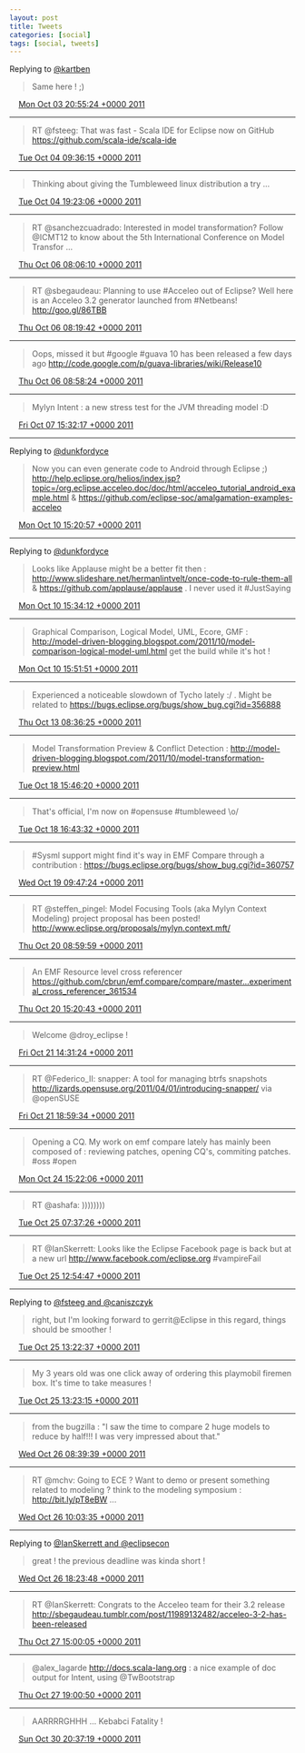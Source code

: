 ```yaml
---
layout: post
title: Tweets
categories: [social]
tags: [social, tweets]
---
```


Replying to [@kartben](https://twitter.com/kartben/status/120956071652241410)

> Same here ! ;)

<img src="{{ site.url }}/media/tweet.ico" width="12" /> [Mon Oct 03 20:55:24 +0000 2011](https://twitter.com/bruncedric/status/120965194317963264)

----

> RT @fsteeg: That was fast - Scala IDE for Eclipse now on GitHub https://github.com/scala-ide/scala-ide

<img src="{{ site.url }}/media/tweet.ico" width="12" /> [Tue Oct 04 09:36:15 +0000 2011](https://twitter.com/bruncedric/status/121156668661825537)

----

> Thinking about giving the Tumbleweed linux distribution a try ...

<img src="{{ site.url }}/media/tweet.ico" width="12" /> [Tue Oct 04 19:23:06 +0000 2011](https://twitter.com/bruncedric/status/121304355952541696)

----

> RT @sanchezcuadrado: Interested in model transformation? Follow @ICMT12 to know about the 5th International Conference on Model Transfor ...

<img src="{{ site.url }}/media/tweet.ico" width="12" /> [Thu Oct 06 08:06:10 +0000 2011](https://twitter.com/bruncedric/status/121858776163811328)

----

> RT @sbegaudeau: Planning to use #Acceleo out of Eclipse? Well here is an Acceleo 3.2 generator launched from #Netbeans! http://goo.gl/86TBB

<img src="{{ site.url }}/media/tweet.ico" width="12" /> [Thu Oct 06 08:19:42 +0000 2011](https://twitter.com/bruncedric/status/121862178730033152)

----

> Oops, missed it but #google #guava  10 has been released a few days ago  http://code.google.com/p/guava-libraries/wiki/Release10

<img src="{{ site.url }}/media/tweet.ico" width="12" /> [Thu Oct 06 08:58:24 +0000 2011](https://twitter.com/bruncedric/status/121871919950733312)

----

> Mylyn Intent : a new stress test for the JVM threading model :D

<img src="{{ site.url }}/media/tweet.ico" width="12" /> [Fri Oct 07 15:32:17 +0000 2011](https://twitter.com/bruncedric/status/122333432201216000)

----

Replying to [@dunkfordyce](https://twitter.com/dunkfordyce/status/123416721930461186)

> Now you can even generate code to Android through Eclipse ;) http://help.eclipse.org/helios/index.jsp?topic=/org.eclipse.acceleo.doc/doc/html/acceleo_tutorial_android_example.html & https://github.com/eclipse-soc/amalgamation-examples-acceleo

<img src="{{ site.url }}/media/tweet.ico" width="12" /> [Mon Oct 10 15:20:57 +0000 2011](https://twitter.com/bruncedric/status/123417744275288065)

----

Replying to [@dunkfordyce](https://twitter.com/dunkfordyce/status/123419339780132864)

> Looks like Applause might be a better fit then : http://www.slideshare.net/hermanlintvelt/once-code-to-rule-them-all & https://github.com/applause/applause . I never used it #JustSaying

<img src="{{ site.url }}/media/tweet.ico" width="12" /> [Mon Oct 10 15:34:12 +0000 2011](https://twitter.com/bruncedric/status/123421078730190848)

----

> Graphical Comparison, Logical Model, UML, Ecore, GMF : http://model-driven-blogging.blogspot.com/2011/10/model-comparison-logical-model-uml.html get the build while it's hot !

<img src="{{ site.url }}/media/tweet.ico" width="12" /> [Mon Oct 10 15:51:51 +0000 2011](https://twitter.com/bruncedric/status/123425517012647936)

----

> Experienced a noticeable slowdown of Tycho lately :/  . Might be related to https://bugs.eclipse.org/bugs/show_bug.cgi?id=356888

<img src="{{ site.url }}/media/tweet.ico" width="12" /> [Thu Oct 13 08:36:25 +0000 2011](https://twitter.com/bruncedric/status/124403103125614592)

----

> Model Transformation Preview & Conflict Detection : http://model-driven-blogging.blogspot.com/2011/10/model-transformation-preview.html

<img src="{{ site.url }}/media/tweet.ico" width="12" /> [Tue Oct 18 15:46:20 +0000 2011](https://twitter.com/bruncedric/status/126323235481600000)

----

> That's official, I'm now on #opensuse #tumbleweed \o/

<img src="{{ site.url }}/media/tweet.ico" width="12" /> [Tue Oct 18 16:43:32 +0000 2011](https://twitter.com/bruncedric/status/126337630144172032)

----

> #Sysml support might find it's way in EMF Compare through a contribution : https://bugs.eclipse.org/bugs/show_bug.cgi?id=360757

<img src="{{ site.url }}/media/tweet.ico" width="12" /> [Wed Oct 19 09:47:24 +0000 2011](https://twitter.com/bruncedric/status/126595293012692992)

----

> RT @steffen_pingel: Model Focusing Tools (aka Mylyn Context Modeling) project proposal has been posted! http://www.eclipse.org/proposals/mylyn.context.mft/

<img src="{{ site.url }}/media/tweet.ico" width="12" /> [Thu Oct 20 08:59:59 +0000 2011](https://twitter.com/bruncedric/status/126945749127802880)

----

> An EMF Resource level cross referencer https://github.com/cbrun/emf.compare/compare/master...experimental_cross_referencer_361534

<img src="{{ site.url }}/media/tweet.ico" width="12" /> [Thu Oct 20 15:20:43 +0000 2011](https://twitter.com/bruncedric/status/127041561673469952)

----

> Welcome @droy_eclipse !

<img src="{{ site.url }}/media/tweet.ico" width="12" /> [Fri Oct 21 14:31:24 +0000 2011](https://twitter.com/bruncedric/status/127391540996870144)

----

> RT @Federico_II: snapper: A tool for managing btrfs snapshots http://lizards.opensuse.org/2011/04/01/introducing-snapper/ via @openSUSE

<img src="{{ site.url }}/media/tweet.ico" width="12" /> [Fri Oct 21 18:59:34 +0000 2011](https://twitter.com/bruncedric/status/127459027805405184)

----

> Opening a CQ. My work on emf compare lately has mainly been composed of  : reviewing patches, opening CQ's, commiting patches.  #oss #open

<img src="{{ site.url }}/media/tweet.ico" width="12" /> [Mon Oct 24 15:22:06 +0000 2011](https://twitter.com/bruncedric/status/128491463423164417)

----

> RT @ashafa: ))))))))

<img src="{{ site.url }}/media/tweet.ico" width="12" /> [Tue Oct 25 07:37:26 +0000 2011](https://twitter.com/bruncedric/status/128736914844024832)

----

> RT @IanSkerrett: Looks like the Eclipse Facebook page is back but at a new url http://www.facebook.com/eclipse.org    #vampireFail

<img src="{{ site.url }}/media/tweet.ico" width="12" /> [Tue Oct 25 12:54:47 +0000 2011](https://twitter.com/bruncedric/status/128816775449165826)

----

Replying to [@fsteeg and @caniszczyk](https://twitter.com/fsteeg/status/128792353493352448)

> right, but I'm looking forward to gerrit@Eclipse in this regard, things should be smoother !

<img src="{{ site.url }}/media/tweet.ico" width="12" /> [Tue Oct 25 13:22:37 +0000 2011](https://twitter.com/bruncedric/status/128823780855382016)

----

> My 3 years old was one click away of ordering this playmobil firemen box. It's time to take measures !

<img src="{{ site.url }}/media/tweet.ico" width="12" /> [Tue Oct 25 13:23:15 +0000 2011](https://twitter.com/bruncedric/status/128823940201189376)

----

> from the bugzilla : "I saw the time to compare 2 huge models to reduce by
> half!!! I was very impressed about that."

<img src="{{ site.url }}/media/tweet.ico" width="12" /> [Wed Oct 26 08:39:39 +0000 2011](https://twitter.com/bruncedric/status/129114959119527936)

----

> RT @mchv: Going to ECE ? Want to demo or present something related to modeling ? think to the modeling symposium : http://bit.ly/pT8eBW  ...

<img src="{{ site.url }}/media/tweet.ico" width="12" /> [Wed Oct 26 10:03:35 +0000 2011](https://twitter.com/bruncedric/status/129136080921427968)

----

Replying to [@IanSkerrett and @eclipsecon](https://twitter.com/IanSkerrett/status/129261249233043456)

> great ! the previous deadline was kinda short !

<img src="{{ site.url }}/media/tweet.ico" width="12" /> [Wed Oct 26 18:23:48 +0000 2011](https://twitter.com/bruncedric/status/129261963862749184)

----

> RT @IanSkerrett: Congrats to the Acceleo team for their 3.2 release http://sbegaudeau.tumblr.com/post/11989132482/acceleo-3-2-has-been-released

<img src="{{ site.url }}/media/tweet.ico" width="12" /> [Thu Oct 27 15:00:05 +0000 2011](https://twitter.com/bruncedric/status/129573083358052352)

----

> @alex_lagarde http://docs.scala-lang.org : a nice example of doc output for Intent, using @TwBootstrap

<img src="{{ site.url }}/media/tweet.ico" width="12" /> [Thu Oct 27 19:00:50 +0000 2011](https://twitter.com/bruncedric/status/129633670817513473)

----

> AARRRRGHHH  ... Kebabci Fatality !

<img src="{{ site.url }}/media/tweet.ico" width="12" /> [Sun Oct 30 20:37:19 +0000 2011](https://twitter.com/bruncedric/status/130745114862694400)